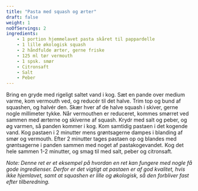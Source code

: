 ```yaml
---
title: "Pasta med squash og ærter"
draft: false
weight: 1
noOfServings: 2
ingredients:
	- 1 portion hjemmelavet pasta skåret til pappardelle
	- 1 lille økologisk squash
	- 2 håndfulde ærter, gerne friske
	- 125 ml tør vermouth
	- 1 spsk. smør
	- Citronsaft
	- Salt
	- Peber
---
```


Bring en gryde med rigeligt saltet vand i kog. Sæt en pande over medium
varme, kom vermouth ved, og reducér til det halve. Trim top og bund af
squashen, og halvér den. Skær hver af de halve squash i skiver, gerne
nogle millimeter tykke. Når vermouthen er reduceret, kommes smørret ved
sammen med ærterne og skiverne af squash. Krydr med salt og peber, og øg
varmen, så panden kommer i kog. Kom samtidig pastaen i det kogende vand.
Kog pastaen i 2 minutter mens grøntsagerne dampes i blanding af smør og
vermouth. Efter 2 minutter tages pastaen op og blandes med grøntsagerne
i panden sammen med noget af pastakogevandet. Kog det hele sammen 1-2
minutter, og smag til med salt, peber og citronsaft.

*Note: Denne ret er et eksempel på hvordan en ret kan fungere med nogle
få gode ingredienser. Derfor er det vigtigt at pastaen er af god
kvalitet, hvis ikke hjemlavet, samt at squashen er lille og økologisk,
så den forbliver fast efter tilberedning.*

